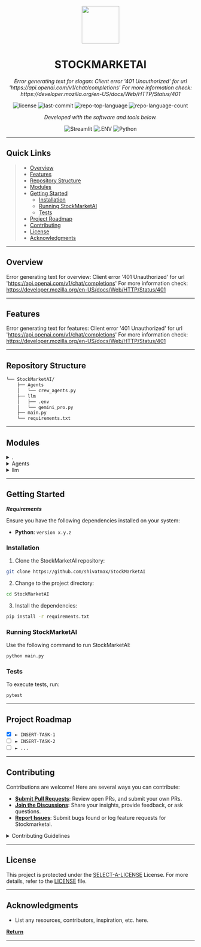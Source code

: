 <p align="center">
  <img src="https://img.icons8.com/external-tal-revivo-duo-tal-revivo/100/external-markdown-a-lightweight-markup-language-with-plain-text-formatting-syntax-logo-duo-tal-revivo.png" width="100" />
</p>
<p align="center">
    <h1 align="center">STOCKMARKETAI</h1>
</p>
<p align="center">
    <em>Error generating text for slogan: Client error '401 Unauthorized' for url 'https://api.openai.com/v1/chat/completions'
For more information check: https://developer.mozilla.org/en-US/docs/Web/HTTP/Status/401</em>
</p>
<p align="center">
	<img src="https://img.shields.io/github/license/shivatmax/StockMarketAI?style=flat&color=0080ff" alt="license">
	<img src="https://img.shields.io/github/last-commit/shivatmax/StockMarketAI?style=flat&color=0080ff" alt="last-commit">
	<img src="https://img.shields.io/github/languages/top/shivatmax/StockMarketAI?style=flat&color=0080ff" alt="repo-top-language">
	<img src="https://img.shields.io/github/languages/count/shivatmax/StockMarketAI?style=flat&color=0080ff" alt="repo-language-count">
<p>
<p align="center">
		<em>Developed with the software and tools below.</em>
</p>
<p align="center">
	<img src="https://img.shields.io/badge/Streamlit-FF4B4B.svg?style=flat&logo=Streamlit&logoColor=white" alt="Streamlit">
	<img src="https://img.shields.io/badge/.ENV-ECD53F.svg?style=flat&logo=dotenv&logoColor=black" alt=".ENV">
	<img src="https://img.shields.io/badge/Python-3776AB.svg?style=flat&logo=Python&logoColor=white" alt="Python">
</p>
<hr>

##  Quick Links

> - [ Overview](#-overview)
> - [ Features](#-features)
> - [ Repository Structure](#-repository-structure)
> - [ Modules](#-modules)
> - [ Getting Started](#-getting-started)
>   - [ Installation](#-installation)
>   - [ Running StockMarketAI](#-running-StockMarketAI)
>   - [ Tests](#-tests)
> - [ Project Roadmap](#-project-roadmap)
> - [ Contributing](#-contributing)
> - [ License](#-license)
> - [ Acknowledgments](#-acknowledgments)

---

##  Overview

Error generating text for overview: Client error '401 Unauthorized' for url 'https://api.openai.com/v1/chat/completions'
For more information check: https://developer.mozilla.org/en-US/docs/Web/HTTP/Status/401

---

##  Features

Error generating text for features: Client error '401 Unauthorized' for url 'https://api.openai.com/v1/chat/completions'
For more information check: https://developer.mozilla.org/en-US/docs/Web/HTTP/Status/401

---

##  Repository Structure

```sh
└── StockMarketAI/
    ├── Agents
    │   └── crew_agents.py
    ├── llm
    │   ├── .env
    │   └── gemini_pro.py
    ├── main.py
    └── requirements.txt
```

---

##  Modules

<details closed><summary>.</summary>

| File                                                                                        | Summary                                                                                                                                                                                                                   |
| ---                                                                                         | ---                                                                                                                                                                                                                       |
| [requirements.txt](https://github.com/shivatmax/StockMarketAI/blob/master/requirements.txt) | Error generating text for requirements.txt: Client error '401 Unauthorized' for url 'https://api.openai.com/v1/chat/completions'
For more information check: https://developer.mozilla.org/en-US/docs/Web/HTTP/Status/401 |
| [main.py](https://github.com/shivatmax/StockMarketAI/blob/master/main.py)                   | Error generating text for main.py: Client error '401 Unauthorized' for url 'https://api.openai.com/v1/chat/completions'
For more information check: https://developer.mozilla.org/en-US/docs/Web/HTTP/Status/401          |

</details>

<details closed><summary>Agents</summary>

| File                                                                                           | Summary                                                                                                                                                                                                                        |
| ---                                                                                            | ---                                                                                                                                                                                                                            |
| [crew_agents.py](https://github.com/shivatmax/StockMarketAI/blob/master/Agents/crew_agents.py) | Error generating text for Agents/crew_agents.py: Client error '401 Unauthorized' for url 'https://api.openai.com/v1/chat/completions'
For more information check: https://developer.mozilla.org/en-US/docs/Web/HTTP/Status/401 |

</details>

<details closed><summary>llm</summary>

| File                                                                                      | Summary                                                                                                                                                                                                                    |
| ---                                                                                       | ---                                                                                                                                                                                                                        |
| [.env](https://github.com/shivatmax/StockMarketAI/blob/master/llm/.env)                   | Error generating text for llm/.env: Client error '401 Unauthorized' for url 'https://api.openai.com/v1/chat/completions'
For more information check: https://developer.mozilla.org/en-US/docs/Web/HTTP/Status/401          |
| [gemini_pro.py](https://github.com/shivatmax/StockMarketAI/blob/master/llm/gemini_pro.py) | Error generating text for llm/gemini_pro.py: Client error '401 Unauthorized' for url 'https://api.openai.com/v1/chat/completions'
For more information check: https://developer.mozilla.org/en-US/docs/Web/HTTP/Status/401 |

</details>

---

##  Getting Started

***Requirements***

Ensure you have the following dependencies installed on your system:

* **Python**: `version x.y.z`

###  Installation

1. Clone the StockMarketAI repository:

```sh
git clone https://github.com/shivatmax/StockMarketAI
```

2. Change to the project directory:

```sh
cd StockMarketAI
```

3. Install the dependencies:

```sh
pip install -r requirements.txt
```

###  Running StockMarketAI

Use the following command to run StockMarketAI:

```sh
python main.py
```

###  Tests

To execute tests, run:

```sh
pytest
```

---

##  Project Roadmap

- [X] `► INSERT-TASK-1`
- [ ] `► INSERT-TASK-2`
- [ ] `► ...`

---

##  Contributing

Contributions are welcome! Here are several ways you can contribute:

- **[Submit Pull Requests](https://github/shivatmax/StockMarketAI/blob/main/CONTRIBUTING.md)**: Review open PRs, and submit your own PRs.
- **[Join the Discussions](https://github/shivatmax/StockMarketAI/discussions)**: Share your insights, provide feedback, or ask questions.
- **[Report Issues](https://github/shivatmax/StockMarketAI/issues)**: Submit bugs found or log feature requests for Stockmarketai.

<details closed>
    <summary>Contributing Guidelines</summary>

1. **Fork the Repository**: Start by forking the project repository to your GitHub account.
2. **Clone Locally**: Clone the forked repository to your local machine using a Git client.
   ```sh
   git clone https://github.com/shivatmax/StockMarketAI
   ```
3. **Create a New Branch**: Always work on a new branch, giving it a descriptive name.
   ```sh
   git checkout -b new-feature-x
   ```
4. **Make Your Changes**: Develop and test your changes locally.
5. **Commit Your Changes**: Commit with a clear message describing your updates.
   ```sh
   git commit -m 'Implemented new feature x.'
   ```
6. **Push to GitHub**: Push the changes to your forked repository.
   ```sh
   git push origin new-feature-x
   ```
7. **Submit a Pull Request**: Create a PR against the original project repository. Clearly describe the changes and their motivations.

Once your PR is reviewed and approved, it will be merged into the main branch.

</details>

---

##  License

This project is protected under the [SELECT-A-LICENSE](https://choosealicense.com/licenses) License. For more details, refer to the [LICENSE](https://choosealicense.com/licenses/) file.

---

##  Acknowledgments

- List any resources, contributors, inspiration, etc. here.

[**Return**](#-quick-links)

---
